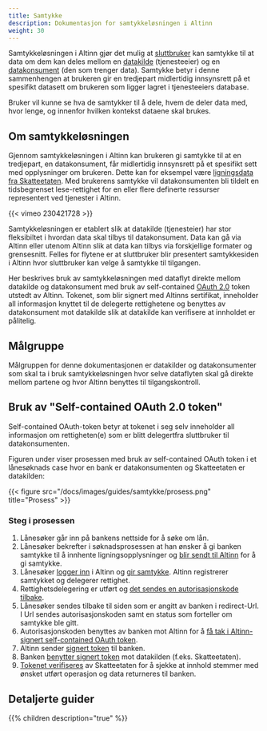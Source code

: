 ```yaml
---
title: Samtykke
description: Dokumentasjon for samtykkeløsningen i Altinn
weight: 30
---
```


Samtykkeløsningen i Altinn gjør det mulig at [sluttbruker](sluttbruker) kan samtykke til at data om dem kan deles mellom
en [datakilde](datakilde) (tjenesteeier) og en [datakonsument](datakonsument) (den som trenger data).
Samtykke betyr i denne sammenhengen at brukeren gir en tredjepart midlertidig innsynsrett på et spesifikt datasett
om brukeren som ligger lagret i tjenesteeiers database.

Bruker vil kunne se hva de samtykker til å dele, hvem de deler data med, hvor lenge, og innenfor hvilken kontekst dataene skal brukes.

## Om samtykkeløsningen
Gjennom samtykkeløsningen i Altinn kan brukeren gi samtykke til at en tredjepart, en datakonsument, får midlertidig innsynsrett på et spesifikt sett
med opplysninger om brukeren. Dette kan for eksempel være
[ligningsdata fra Skatteetaten](http://www.skatteetaten.no/no/Om-skatteetaten/Presse/Nyhetsrommet/Pressemeldinger/pressemeldinger-2017/enklere-a-soke-boliglan/).
Med brukerens samtykke vil datakonsumenten bli tildelt en tidsbegrenset lese-rettighet for en eller flere
definerte ressurser representert ved tjenester i Altinn.

{{< vimeo 230421728 >}}

Samtykkeløsningen er etablert slik at datakilde (tjenesteier) har stor fleksibiltet i hvordan data skal tilbys til datakonsument.
Data kan gå via Altinn eller utenom Altinn slik at data kan tilbys via forskjellige formater og grensesnitt. 
Felles for flytene er at sluttbruker blir presentert samtykkesiden i Altinn hvor sluttbruker kan velge å samtykke til tilgangen. 

Her beskrives bruk av samtykkeløsningen med dataflyt direkte mellom datakilde og datakonsument med bruk av
self-contained [OAuth 2.0](https://oauth.net/2/) token utstedt av Altinn.
Tokenet, som blir signert med Altinns sertifikat, inneholder all informasjon knyttet til de delegerte rettighetene og
benyttes av datakonsument mot datakilde slik at datakilde kan verifisere  at innholdet er pålitelig.
  

## Målgruppe
Målgruppen for denne dokumentasjonen er datakilder og datakonsumenter som skal ta i bruk samtykkeløsningen hvor selve dataflyten skal gå direkte
mellom partene og hvor Altinn benyttes til tilgangskontroll.

## Bruk av "Self-contained OAuth 2.0 token"
Self-contained OAuth-token betyr at tokenet i seg selv inneholder all informasjon om rettigheten(e)
som er blitt delegertfra sluttbruker til datakonsumenten.

Figuren under viser prosessen med bruk av self-contained OAuth token i et lånesøknads case hvor en bank er datakonsumenten og Skatteetaten er datakilden:  

{{< figure src="/docs/images/guides/samtykke/prosess.png" title="Prosess" >}}

### Steg i prosessen

 1. Lånesøker går inn på bankens nettside for å søke om lån.
 2. Lånesøker bekrefter i søknadsprosessen at han ønsker å gi banken samtykke til å innhente ligningsopplysninger og [blir sendt til Altinn](datakonsument/be-om-samtykke/) for å gi samtykke.
 3. Lånesøker [logger inn](sluttbruker/innlogging/) i Altinn og [gir samtykke](sluttbruker/samtykkesiden). Altinn registrerer samtykket og delegerer rettighet.
 4. Rettighetsdelegering er utført og [det sendes en autorisasjonskode tilbake](datakonsument/be-om-samtykke/#autorisasjonskode).
 5. Lånesøker sendes tilbake til siden som er angitt av banken i redirect-Url. I Url sendes autorisasjonskoden samt en status som forteller om samtykke ble gitt.
 6. Autorisasjonskoden benyttes av banken mot Altinn for å [få tak i Altinn-signert self-contained OAuth token](datakonsument/hente-token/).
 7. Altinn sender [signert token](datakilde/bruk-av-token/#bruk-av-self-contained-oauth-token) til banken.
 8. Banken [benytter signert token](datakonsument/hente-token/#hente-data-fra-datakilden-ved-hjelp-av-altinn-signert-token) mot datakilden (f.eks. Skatteetaten).
 9. [Tokenet verifiseres](datakilde/bruk-av-token/#verifisere-jwt-token-signatur) av Skatteetaten for å sjekke at innhold stemmer med ønsket utført operasjon og data returneres til banken.

## Detaljerte guider
{{% children description="true" %}}
